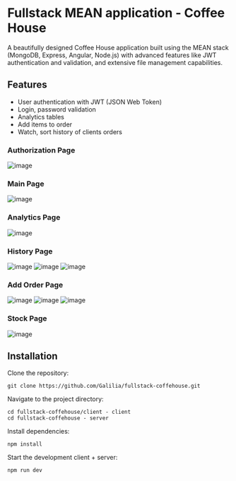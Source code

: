 ﻿# Fullstack MEAN application - Coffee House
 
 A beautifully designed Coffee House application built using the MEAN stack (MongoDB, Express, Angular, Node.js) 
 with advanced features like JWT authentication and validation, and extensive file management capabilities.

## Features
- User authentication with JWT (JSON Web Token)
- Login, password validation
- Analytics tables
- Add items to order
- Watch, sort history of clients orders

### Authorization Page
![image](https://github.com/Galilia/fullstack-coffehouse/assets/20660693/37ee89a0-8c13-410c-96e4-92fade64c212)

### Main Page
![image](https://github.com/Galilia/fullstack-coffehouse/assets/20660693/73822138-1b1a-4b72-a6d4-76a7fc845372)

### Analytics Page
![image](https://github.com/Galilia/fullstack-coffehouse/assets/20660693/3316939b-e024-4a91-81ee-e2816e3ce0cb)

### History Page
![image](https://github.com/Galilia/fullstack-coffehouse/assets/20660693/078a9a6a-f5fe-482b-8c4f-46f254eb4f06)
![image](https://github.com/Galilia/fullstack-coffehouse/assets/20660693/a2428c09-14b4-4352-85fc-b2cb91304246)
![image](https://github.com/Galilia/fullstack-coffehouse/assets/20660693/939176b2-3a9e-4498-a9f4-53824aed5bf6)

### Add Order Page
![image](https://github.com/Galilia/fullstack-coffehouse/assets/20660693/7e5fe1c1-29ea-4f73-97b4-5fd726be3288)
![image](https://github.com/Galilia/fullstack-coffehouse/assets/20660693/5d4c3523-37f9-4002-8b64-00c2398e1d70)
![image](https://github.com/Galilia/fullstack-coffehouse/assets/20660693/53962147-f08e-4758-8201-0dd3cf713ea3)

### Stock Page
![image](https://github.com/Galilia/fullstack-coffehouse/assets/20660693/0ed6f3b4-8d74-411a-b2f5-95984f0672b3)


## Installation
Clone the repository:

```
git clone https://github.com/Galilia/fullstack-coffehouse.git
```
Navigate to the project directory:

```
cd fullstack-coffehouse/client - client
cd fullstack-coffehouse - server
```
Install dependencies:

```
npm install
```
Start the development client + server:

```
npm run dev
```
